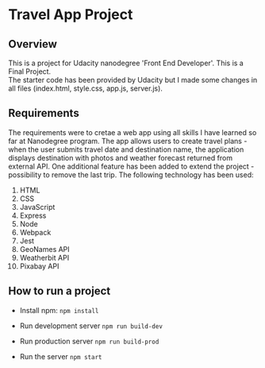 # Travel App Project

## Overview
This is a project for Udacity nanodegree 'Front End Developer'. This is a Final Project.  
The starter code has been provided by Udacity but I made some changes in all files (index.html, style.css, app.js, server.js).

## Requirements
The requirements were to cretae a web app using all skills I have learned so far at Nanodegree program. The app allows users to create travel plans - when the user submits travel date and destination name, the application displays destination with photos and weather forecast returned from external API. One additional feature has been added to extend the project - possibility to remove the last trip. The following technology has been used:

1. HTML
2. CSS
3. JavaScript
4. Express
5. Node
6. Webpack
7. Jest
8. GeoNames API
9. Weatherbit API
10. Pixabay API

## How to run a project

* Install npm:
`npm install`

* Run development server
`npm run build-dev`

* Run production server
`npm run build-prod`

* Run the server
`npm start`



